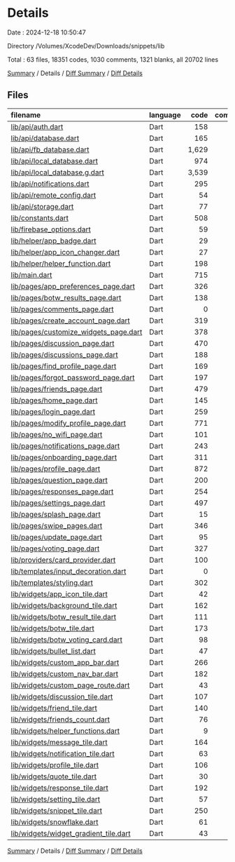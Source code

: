# Details

Date : 2024-12-18 10:50:47

Directory /Volumes/XcodeDev/Downloads/snippets/lib

Total : 63 files,  18351 codes, 1030 comments, 1321 blanks, all 20702 lines

[Summary](results.md) / Details / [Diff Summary](diff.md) / [Diff Details](diff-details.md)

## Files
| filename | language | code | comment | blank | total |
| :--- | :--- | ---: | ---: | ---: | ---: |
| [lib/api/auth.dart](/lib/api/auth.dart) | Dart | 158 | 8 | 25 | 191 |
| [lib/api/database.dart](/lib/api/database.dart) | Dart | 165 | 7 | 46 | 218 |
| [lib/api/fb_database.dart](/lib/api/fb_database.dart) | Dart | 1,629 | 61 | 136 | 1,826 |
| [lib/api/local_database.dart](/lib/api/local_database.dart) | Dart | 974 | 21 | 95 | 1,090 |
| [lib/api/local_database.g.dart](/lib/api/local_database.g.dart) | Dart | 3,539 | 2 | 183 | 3,724 |
| [lib/api/notifications.dart](/lib/api/notifications.dart) | Dart | 295 | 111 | 41 | 447 |
| [lib/api/remote_config.dart](/lib/api/remote_config.dart) | Dart | 54 | 0 | 10 | 64 |
| [lib/api/storage.dart](/lib/api/storage.dart) | Dart | 77 | 23 | 7 | 107 |
| [lib/constants.dart](/lib/constants.dart) | Dart | 508 | 3 | 53 | 564 |
| [lib/firebase_options.dart](/lib/firebase_options.dart) | Dart | 59 | 12 | 5 | 76 |
| [lib/helper/app_badge.dart](/lib/helper/app_badge.dart) | Dart | 29 | 0 | 4 | 33 |
| [lib/helper/app_icon_changer.dart](/lib/helper/app_icon_changer.dart) | Dart | 27 | 20 | 7 | 54 |
| [lib/helper/helper_function.dart](/lib/helper/helper_function.dart) | Dart | 198 | 6 | 45 | 249 |
| [lib/main.dart](/lib/main.dart) | Dart | 715 | 149 | 87 | 951 |
| [lib/pages/app_preferences_page.dart](/lib/pages/app_preferences_page.dart) | Dart | 326 | 14 | 10 | 350 |
| [lib/pages/botw_results_page.dart](/lib/pages/botw_results_page.dart) | Dart | 138 | 1 | 9 | 148 |
| [lib/pages/comments_page.dart](/lib/pages/comments_page.dart) | Dart | 0 | 182 | 12 | 194 |
| [lib/pages/create_account_page.dart](/lib/pages/create_account_page.dart) | Dart | 319 | 20 | 15 | 354 |
| [lib/pages/customize_widgets_page.dart](/lib/pages/customize_widgets_page.dart) | Dart | 378 | 1 | 8 | 387 |
| [lib/pages/discussion_page.dart](/lib/pages/discussion_page.dart) | Dart | 470 | 12 | 34 | 516 |
| [lib/pages/discussions_page.dart](/lib/pages/discussions_page.dart) | Dart | 188 | 12 | 20 | 220 |
| [lib/pages/find_profile_page.dart](/lib/pages/find_profile_page.dart) | Dart | 169 | 22 | 13 | 204 |
| [lib/pages/forgot_password_page.dart](/lib/pages/forgot_password_page.dart) | Dart | 197 | 19 | 8 | 224 |
| [lib/pages/friends_page.dart](/lib/pages/friends_page.dart) | Dart | 479 | 14 | 21 | 514 |
| [lib/pages/home_page.dart](/lib/pages/home_page.dart) | Dart | 145 | 71 | 26 | 242 |
| [lib/pages/login_page.dart](/lib/pages/login_page.dart) | Dart | 259 | 19 | 11 | 289 |
| [lib/pages/modify_profile_page.dart](/lib/pages/modify_profile_page.dart) | Dart | 771 | 14 | 15 | 800 |
| [lib/pages/no_wifi_page.dart](/lib/pages/no_wifi_page.dart) | Dart | 101 | 2 | 6 | 109 |
| [lib/pages/notifications_page.dart](/lib/pages/notifications_page.dart) | Dart | 243 | 2 | 10 | 255 |
| [lib/pages/onboarding_page.dart](/lib/pages/onboarding_page.dart) | Dart | 311 | 3 | 16 | 330 |
| [lib/pages/profile_page.dart](/lib/pages/profile_page.dart) | Dart | 872 | 9 | 48 | 929 |
| [lib/pages/question_page.dart](/lib/pages/question_page.dart) | Dart | 200 | 4 | 10 | 214 |
| [lib/pages/responses_page.dart](/lib/pages/responses_page.dart) | Dart | 254 | 5 | 22 | 281 |
| [lib/pages/settings_page.dart](/lib/pages/settings_page.dart) | Dart | 497 | 9 | 12 | 518 |
| [lib/pages/splash_page.dart](/lib/pages/splash_page.dart) | Dart | 15 | 0 | 4 | 19 |
| [lib/pages/swipe_pages.dart](/lib/pages/swipe_pages.dart) | Dart | 346 | 8 | 20 | 374 |
| [lib/pages/update_page.dart](/lib/pages/update_page.dart) | Dart | 95 | 1 | 6 | 102 |
| [lib/pages/voting_page.dart](/lib/pages/voting_page.dart) | Dart | 327 | 10 | 23 | 360 |
| [lib/providers/card_provider.dart](/lib/providers/card_provider.dart) | Dart | 100 | 2 | 28 | 130 |
| [lib/templates/input_decoration.dart](/lib/templates/input_decoration.dart) | Dart | 0 | 0 | 2 | 2 |
| [lib/templates/styling.dart](/lib/templates/styling.dart) | Dart | 302 | 9 | 28 | 339 |
| [lib/widgets/app_icon_tile.dart](/lib/widgets/app_icon_tile.dart) | Dart | 42 | 0 | 3 | 45 |
| [lib/widgets/background_tile.dart](/lib/widgets/background_tile.dart) | Dart | 162 | 23 | 9 | 194 |
| [lib/widgets/botw_result_tile.dart](/lib/widgets/botw_result_tile.dart) | Dart | 111 | 2 | 10 | 123 |
| [lib/widgets/botw_tile.dart](/lib/widgets/botw_tile.dart) | Dart | 173 | 8 | 10 | 191 |
| [lib/widgets/botw_voting_card.dart](/lib/widgets/botw_voting_card.dart) | Dart | 98 | 2 | 10 | 110 |
| [lib/widgets/bullet_list.dart](/lib/widgets/bullet_list.dart) | Dart | 47 | 0 | 4 | 51 |
| [lib/widgets/custom_app_bar.dart](/lib/widgets/custom_app_bar.dart) | Dart | 266 | 14 | 5 | 285 |
| [lib/widgets/custom_nav_bar.dart](/lib/widgets/custom_nav_bar.dart) | Dart | 182 | 1 | 4 | 187 |
| [lib/widgets/custom_page_route.dart](/lib/widgets/custom_page_route.dart) | Dart | 43 | 1 | 5 | 49 |
| [lib/widgets/discussion_tile.dart](/lib/widgets/discussion_tile.dart) | Dart | 107 | 1 | 5 | 113 |
| [lib/widgets/friend_tile.dart](/lib/widgets/friend_tile.dart) | Dart | 140 | 1 | 6 | 147 |
| [lib/widgets/friends_count.dart](/lib/widgets/friends_count.dart) | Dart | 76 | 1 | 4 | 81 |
| [lib/widgets/helper_functions.dart](/lib/widgets/helper_functions.dart) | Dart | 9 | 0 | 4 | 13 |
| [lib/widgets/message_tile.dart](/lib/widgets/message_tile.dart) | Dart | 164 | 11 | 9 | 184 |
| [lib/widgets/notification_tile.dart](/lib/widgets/notification_tile.dart) | Dart | 63 | 0 | 3 | 66 |
| [lib/widgets/profile_tile.dart](/lib/widgets/profile_tile.dart) | Dart | 106 | 1 | 4 | 111 |
| [lib/widgets/quote_tile.dart](/lib/widgets/quote_tile.dart) | Dart | 30 | 0 | 4 | 34 |
| [lib/widgets/response_tile.dart](/lib/widgets/response_tile.dart) | Dart | 192 | 42 | 11 | 245 |
| [lib/widgets/setting_tile.dart](/lib/widgets/setting_tile.dart) | Dart | 57 | 0 | 3 | 60 |
| [lib/widgets/snippet_tile.dart](/lib/widgets/snippet_tile.dart) | Dart | 250 | 33 | 16 | 299 |
| [lib/widgets/snowflake.dart](/lib/widgets/snowflake.dart) | Dart | 61 | 1 | 8 | 70 |
| [lib/widgets/widget_gradient_tile.dart](/lib/widgets/widget_gradient_tile.dart) | Dart | 43 | 0 | 3 | 46 |

[Summary](results.md) / Details / [Diff Summary](diff.md) / [Diff Details](diff-details.md)